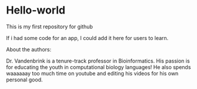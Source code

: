 # Hello-world
This is my first repository for github

If i had some code for an app, I could add it here for users to learn.

About the authors:

Dr. Vandenbrink is a tenure-track professor in Bioinformatics. His passion is for educating the youth in computational biology languages! He also spends waaaaaay too much time on youtube and editing his videos for his own personal good.
